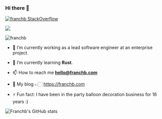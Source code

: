 ### Hi there 👋

[![franchb StackOverflow](https://github-readme-stackoverflow.vercel.app/?userID=4863734)](https://stackoverflow.com/users/4863734/franchb)

![](https://hit.yhype.me/github/profile?user_id=16406123)

<p align="left"> <img src="https://komarev.com/ghpvc/?username=franchb&label=Profile%20views&color=0e75b6&style=flat-square" alt="franchb" /></p>

- 🔭 I’m currently working as a lead software engineer at an enterprise project.

- 🌱 I’m currently learning **Rust**.

- 📫 How to reach me **hello@franchb.com**

- 📰 My blog 👉🏻 <a href="https://franchb.com" target="blank">https://franchb.com</a>

- ⚡ Fun fact: I have been in the party balloon decoration business for 16 years :)

![Franchb's GitHub stats](https://github-readme-stats.vercel.app/api?username=franchb&theme=tokyonight)

